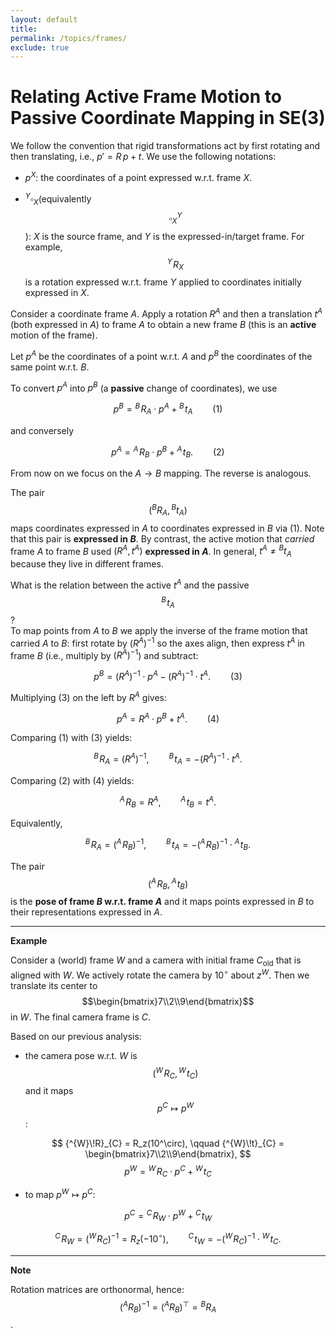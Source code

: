 ```yaml
---
layout: default
title: 
permalink: /topics/frames/
exclude: true
---
```


# Relating Active Frame Motion to Passive Coordinate Mapping in SE(3)

We follow the convention that rigid transformations act by first rotating and then translating, i.e., $p' = R\,p + t$. We use the following notations:

- $p^X$: the coordinates of a point expressed w.r.t. frame $X$.

- $^Y\square_X$(equivalently $$\square^Y_X$$): $X$ is the source frame, and $Y$ is the expressed-in/target frame. For example, $${^{Y}\!R}_{X}$$ is a rotation expressed w.r.t. frame $Y$ applied to coordinates initially expressed in $X$.

Consider a coordinate frame $A$. Apply a rotation $R^A$ and then a translation $t^A$ (both expressed in $A$) to frame $A$ to obtain a new frame $B$ (this is an **active** motion of the frame).

Let $p^A$ be the coordinates of a point w.r.t. $A$ and $p^B$ the coordinates of the same point w.r.t. $B$.

To convert $p^A$ into $p^B$ (a **passive** change of coordinates), we use

$$
p^B = {^{B}\!R}_{A} \cdot p^A + {^{B}\!t}_{A} \qquad (1)
$$

and conversely

$$
p^A = {^{A}\!R}_{B} \cdot p^B + {^{A}\!t}_{B}. \qquad (2)
$$

From now on we focus on the $A \to B$ mapping. The reverse is analogous.

The pair $$({^{B}R}_{A},{^{B}t}_{A})$$ maps coordinates expressed in $A$ to coordinates expressed in $B$ via $(1)$. Note that this pair is **expressed in $B$**. By contrast, the active motion that *carried* frame $A$ to frame $B$ used $(R^A,t^A)$ **expressed in $A$**. In general, $t^A \neq {^{B}t}_{A}$ because they live in different frames.

What is the relation between the active $t^A$ and the passive $${^{B}\!t}_{A}$$?  
To map points from $A$ to $B$ we apply the inverse of the frame motion that carried $A$ to $B$: first rotate by $(R^A)^{-1}$ so the axes align, then express $t^A$ in frame $B$ (i.e., multiply by $(R^A)^{-1}$) and subtract:

$$
p^B = (R^A)^{-1} \cdot p^A - (R^A)^{-1} \cdot t^A. \qquad (3)
$$

Multiplying $(3)$ on the left by $R^A$ gives:

$$
p^A = R^A \cdot p^B + t^A. \qquad (4)
$$

Comparing $(1)$ with $(3)$ yields:

$$
{^{B}\!R}_{A} = (R^A)^{-1}, \qquad {^{B}\!t}_{A} = - (R^A)^{-1} \cdot t^A.
$$

Comparing $(2)$ with $(4)$ yields:

$$
{^{A}\!R}_{B} = R^A, \qquad {^{A}\!t}_{B} = t^A.
$$

Equivalently,

$$
{^{B}\!R}_{A} = ({^{A}\!R}_{B})^{-1}, \qquad
{^{B}\!t}_{A} = -({^{A}\!R}_{B})^{-1} \cdot {^{A}\!t}_{B}.
$$

The pair $$({^{A}\!R}_{B},{^{A}\!t}_{B})$$ is the **pose of frame $B$ w.r.t. frame $A$** and it maps points expressed in $B$ to their representations expressed in $A$.

---
$\textbf{Example}$

Consider a (world) frame $W$ and a camera with initial frame $C_{\text{old}}$ that is aligned with $W$. We actively rotate the camera by $10^\circ$ about $z^W$. Then we translate its center to
$$\begin{bmatrix}7\\2\\9\end{bmatrix}$$
in $W$. The final camera frame is $C$.

Based on our previous analysis:

- the camera pose w.r.t. $W$ is $$\big({^W\!R_C}, {^W\!t_C}\big)$$ and it maps $$p^C \mapsto p^W$$:

$$
{^{W}\!R}_{C} = R_z(10^\circ),
\qquad
{^{W}\!t}_{C} = \begin{bmatrix}7\\2\\9\end{bmatrix},
$$
$$
p^W = {^{W}\!R}_{C}\cdot p^C + {^{W}\!t}_{C}
$$

- to map $p^W \mapsto p^C$:

$$
p^C = {^{C}\!R}_{W}\cdot p^W + {^{C}\!t}_{W}
$$
 
$$
{^{C}\!R}_{W} = ({^{W}\!R}_{C})^{-1} = R_z(-10^\circ),
\qquad
{^{C}\!t}_{W} = -({^{W}\!R}_{C})^{-1} \cdot {^{W}\!t}_{C}.
$$

---
$\textbf{Note}$

Rotation matrices are orthonormal, hence: $$({^{A}R}_{B})^{-1} = ({^{A}R}_{B})^\top = {^{B}R}_{A}$$.